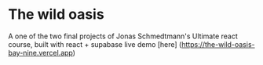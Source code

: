 # The wild oasis

A one of the two final projects of Jonas Schmedtmann's Ultimate react course,
built with react + supabase
live demo [here] (https://the-wild-oasis-bay-nine.vercel.app)
